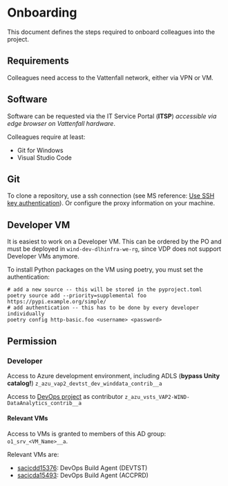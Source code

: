 # Onboarding

This document defines the steps required to onboard colleagues into the project.

## Requirements

Colleagues need access to the Vattenfall network, either via VPN or VM.

## Software

Software can be requested via the IT Service Portal (**ITSP**) *accessible via
edge browser on Vattenfall hardware*.

Colleagues require at least:

- Git for Windows
- Visual Studio Code

## Git

To clone a repository, use a ssh connection (see MS reference: [Use SSH key
authentication](https://learn.microsoft.com/en-us/azure/devops/repos/git/use-ssh-keys-to-authenticate?view=azure-devops)).
Or configure the proxy information on your machine.

## Developer VM

It is easiest to work on a Developer VM. This can be ordered by the PO and must
be deployed in `wind-dev-dlhinfra-we-rg`, since VDP does not support Developer
VMs anymore.

To install Python packages on the VM using poetry, you must set the
authentication:

```shell
# add a new source -- this will be stored in the pyproject.toml
poetry source add --priority=supplemental foo https://pypi.example.org/simple/
# add authentication -- this has to be done by every developer individually
poetry config http-basic.foo <username> <password>
```

## Permission

### Developer

Access to Azure development environment, including ADLS (**bypass Unity
catalog!**) `z_azu_vap2_devtst_dev_winddata_contrib__a`

Access to [DevOps
project](https://dev.azure.com/VDP-DevOps/VAP2-WIND-DataAnalytics) as
contributor `z_azu_vsts_VAP2-WIND-DataAnalytics_contrib__a`

#### Relevant VMs

Access to VMs is granted to members of this AD group: `o1_srv_<VM_Name>__a`.

Relevant VMs are:

- [sacicdd15376](https://portal.azure.com/#@Vattenfall.onmicrosoft.com/resource/subscriptions/45009243-9df4-49ec-8872-8beef91f7db9/resourceGroups/VAP2-DEV-WINDDATA-WE-RG/providers/Microsoft.Compute/virtualMachines/sacicdd15376/overview):
  DevOps Build Agent (DEVTST)
- [sacicda15493](https://portal.azure.com/#@Vattenfall.onmicrosoft.com/resource/subscriptions/36828e24-be68-454f-807c-de4bf8c899c5/resourceGroups/VAP2-ACC-WINDDATA-WE-RG/providers/Microsoft.Compute/virtualMachines/sacicda15493/overview):
  DevOps Build Agent (ACCPRD)
